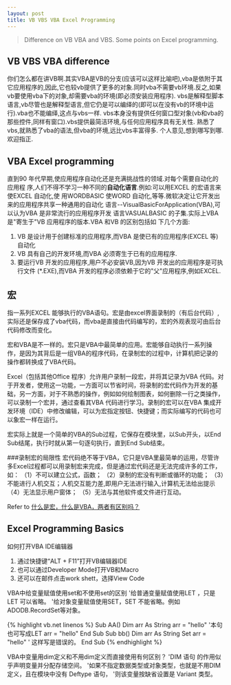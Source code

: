 ```yaml
---
layout: post
title: VB VBS VBA Excel Programming
---
```


> Difference on VB VBA and VBS. Some points on Excel programming.

## VB VBS VBA difference

你们怎么都在讲VB啊.其实VBA是VB的分支(应该可以这样比喻吧),vba是依附于其它应用程序的,因此,它也较vb提供了更多的对象.同时vba不需要vb环境.反之,如果vb要使用vba下的对象,却需要vba的环境(即必须安装应用程序).
vbs是解释型脚本语言,vb尽管也是解释型语言,但它仍是可以编绎的(即可以在没有vb的环境中运行).vba也不能编绎,这点与vbs一样.
vbs本身没有提供任何窗口型对象(vb和vba的那些控件,同样有窗口).vbs提供最简洁环境,与任何应用程序具有无关性.
熟悉了vbs,就熟悉了vba的语法,但vba的环境,远比vbs丰富得多.
个人意见,想到哪写到哪.欢迎指正.

## VBA Excel programming
直到90 年代早期,使应用程序自动化还是充满挑战性的领域.对每个需要自动化的应用程
序,人们不得不学习一种不同的**自动化语言**.例如:可以用EXCEL 的宏语言来使EXCEL 自动化,使
用WORDBASIC 使WORD 自动化,等等.微软决定让它开发出来的应用程序共享一种通用的自动化
语言--VisualBasicForApplication(VBA),可以认为VBA 是非常流行的应用程序开发
语言VASUALBASIC 的子集.实际上VBA 是"寄生于"VB 应用程序的版本.VBA 和VB 的区别包括如
下几个方面:

1. VB 是设计用于创建标准的应用程序,而VBA 是使已有的应用程序(EXCEL 等)自动化
2. VB 具有自己的开发环境,而VBA 必须寄生于已有的应用程序.
3. 要运行VB 开发的应用程序,用户不必安装VB,因为VB 开发出的应用程序是可执行文件
(*.EXE),而VBA 开发的程序必须依赖于它的"父"应用程序,例如EXCEL.

## 宏

指一系列EXCEL 能够执行的VBA语句。宏是由excel界面录制的（有后台代码）,实际还是保存成了vba代码，而vba是直接由代码编写的，宏的外观表现可由后台代码修改而变化。

宏和VBA是不一样的。宏只是VBA中最简单的应用。宏能够自动执行一系列操作，是因为其背后是一组VBA的程序代码，在录制宏的过程中，计算机把记录的操作都转换成了VBA代码。

Excel（包括其他Office 程序）允许用户录制一段宏，并将其记录为VBA 代码。对于开发者，使用这一功能，一方面可以节省时间，将录制的宏代码作为开发的基础，另一方面，对于不熟悉的操作，例如如何绘制图表，如何删除一行之类操作，可以录制一个宏并，通过查看其VBA 代码进行学习。录制的宏可以在VBA 集成开发环境（IDE）中修改编辑，可以为宏指定按钮、快捷键；而实际编写的代码也可以象宏一样在运行。

宏实际上就是一个简单的VBA的Sub过程，它保存在模块里，以Sub开头，以End Sub结尾，执行时就从第一句逐句执行，直到End Sub结束。

###录制宏的局限性
 宏代码绝不等于VBA，它只是VBA里最简单的运用，尽管许多Excel过程都可以用录制宏来完成，但是通过宏代码还是无法完成许多的工作，如：
（1）不可以建立公式，函数；
（2）录制的宏没有判断或循环的功能；
（3）不能进行人机交互；人机交互能力差,即用户无法进行输入,计算机无法给出提示
（4）无法显示用户窗体；
（5）无法与其他软件或文件进行互动。

Refer to [什么是宏，什么是VBA，两者有区别吗？](http://t.excelhome.net/forum.php?mod=viewthread&tid=4172&highlight=&page=2)


## Excel Programming Basics

如何打开VBA IDE编辑器

1. 通过快捷键“ALT + F11”打开VB编辑器IDE
2. 也可以通过Developer Mode打开VB和Macro
3. 还可以在邮件点击work shett，选择View Code

VBA中给变量赋值使用set和不使用set的区别
'给普通变量赋值使用LET ，只是LET 可以省略。
'给对象变量赋值使用SET，SET 不能省略。例如ADODB.RecordSet等对象。

{% highlight vb.net linenos %}
Sub AA()
    Dim arr As String
    arr = "hello" '本句也可写成LET arr = "hello"
End Sub
Sub bb()
    Dim arr As String
    Set arr = "hello"  ' 这样写是错误的。
End Sub
{% endhighlight %}

VBA中变量用dim定义和不用dim定义而直接使用有何区别？
'DIM 语句 的作用似乎声明变量并分配存储空间。
'如果不指定数据类型或对象类型，也就是不用DIM定义，且在模块中没有 Deftype 语句，
'则该变量按缺省设置是 Variant 类型。
